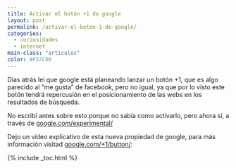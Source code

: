 ```yaml
---
title: Activar el botón +1 de google
layout: post
permalink: /activar-el-boton-1-de-google/
categories:
  - curiosidades
  - internet
main-class: "articulos"
color: #F57C00
---
```

Días atrás leí que google está planeando lanzar un botón +1, que es algo parecido al &#8220;me gusta&#8221; de facebook, pero no igual, ya que por lo visto este botón tendrá repercusión en el posicionamiento de las webs en los resultados de búsqueda.  

<!--ad-->

No escribí antes sobre esto porque no sabía como activarlo, pero ahora sí, a través de [google.com/experimental/][1]

Dejo un vídeo explicativo de esta nueva propiedad de google, para más información visitad [google.com/+1/button/][2]:





 [1]: http://www.google.com/experimental/
 [2]: http://www.google.com/+1/button/

{% include _toc.html %}
